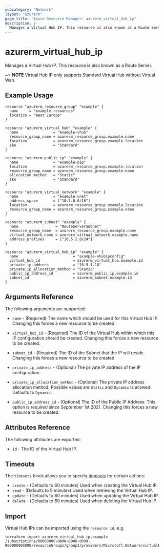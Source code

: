 ```yaml
---
subcategory: "Network"
layout: "azurerm"
page_title: "Azure Resource Manager: azurerm_virtual_hub_ip"
description: |-
  Manages a Virtual Hub IP. This resource is also known as a Route Server.
---
```


# azurerm_virtual_hub_ip

Manages a Virtual Hub IP. This resource is also known as a Route Server.

~> **NOTE** Virtual Hub IP only supports Standard Virtual Hub without Virtual Wan.

## Example Usage

```hcl
resource "azurerm_resource_group" "example" {
  name     = "example-resources"
  location = "West Europe"
}

resource "azurerm_virtual_hub" "example" {
  name                = "example-vhub"
  resource_group_name = azurerm_resource_group.example.name
  location            = azurerm_resource_group.example.location
  sku                 = "Standard"
}

resource "azurerm_public_ip" "example" {
  name                = "example-pip"
  location            = azurerm_resource_group.example.location
  resource_group_name = azurerm_resource_group.example.name
  allocation_method   = "Static"
  sku                 = "Standard"
}

resource "azurerm_virtual_network" "example" {
  name                = "example-vnet"
  address_space       = ["10.5.0.0/16"]
  location            = azurerm_resource_group.example.location
  resource_group_name = azurerm_resource_group.example.name
}

resource "azurerm_subnet" "example" {
  name                 = "RouteServerSubnet"
  resource_group_name  = azurerm_resource_group.example.name
  virtual_network_name = azurerm_virtual_network.example.name
  address_prefixes     = ["10.5.1.0/24"]
}

resource "azurerm_virtual_hub_ip" "example" {
  name                         = "example-vhubipconfig"
  virtual_hub_id               = azurerm_virtual_hub.example.id
  private_ip_address           = "10.5.1.18"
  private_ip_allocation_method = "Static"
  public_ip_address_id         = azurerm_public_ip.example.id
  subnet_id                    = azurerm_subnet.example.id
}
```

## Arguments Reference

The following arguments are supported:

* `name` - (Required) The name which should be used for this Virtual Hub IP. Changing this forces a new resource to be created.

* `virtual_hub_id` - (Required) The ID of the Virtual Hub within which this IP configuration should be created. Changing this forces a new resource to be created.

* `subnet_id` - (Required) The ID of the Subnet that the IP will reside. Changing this forces a new resource to be created.

* `private_ip_address` - (Optional) The private IP address of the IP configuration.

* `private_ip_allocation_method` - (Optional) The private IP address allocation method. Possible values are `Static` and `Dynamic` is allowed. Defaults to `Dynamic`.

* `public_ip_address_id` - (Optional) The ID of the Public IP Address. This option is required since September 1st 2021. Changing this forces a new resource to be created.

## Attributes Reference

The following attributes are exported:

* `id` - The ID of the Virtual Hub IP.

## Timeouts

The `timeouts` block allows you to specify [timeouts](https://www.terraform.io/language/resources/syntax#operation-timeouts) for certain actions:

* `create` - (Defaults to 60 minutes) Used when creating the Virtual Hub IP.
* `read` - (Defaults to 5 minutes) Used when retrieving the Virtual Hub IP.
* `update` - (Defaults to 60 minutes) Used when updating the Virtual Hub IP.
* `delete` - (Defaults to 60 minutes) Used when deleting the Virtual Hub IP.

## Import

Virtual Hub IPs can be imported using the `resource id`, e.g.

```shell
terraform import azurerm_virtual_hub_ip.example /subscriptions/00000000-0000-0000-0000-000000000000/resourceGroups/group1/providers/Microsoft.Network/virtualHubs/virtualHub1/ipConfigurations/ipConfig1
```
